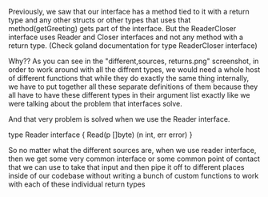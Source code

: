 Previously, we saw that our interface has a method tied to it with a return type and any other structs or other types that uses that method(getGreeting) gets part of the interface. But
the ReaderCloser interface uses Reader and Closer interfaces and not any method with a return type. (Check goland documentation for type ReaderCloser interface)

Why??
As you can see in the "different,sources, returns.png" screenshot, in order to work around with all the diffrent types, we would need a whole host of different functions that while they do exactly the same thing internally, we have to put together all these separate definitions of them because they all have to have these different types in their argument list exactly like we were talking about the problem that interfaces solve.

And that very problem is solved when we use the Reader interface.

type Reader interface {
    Read(p []byte) (n int, err error)
}

So no matter what the different sources are, when we use reader interface, then we get some very common interface or some common point of contact that we can use to take that input and then pipe it off to different places inside of our codebase without writing a bunch of custom functions to work with each of these individual return types
